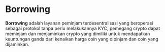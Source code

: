 # Borrowing

**Borrowing** adalah layanan peminjam terdesentralisasi yang beroperasi sebagai protokol tanpa perlu melakukannya KYC, pemegang crypto dapat meminjam dan menjaminkan crypto yang dimiliki untuk mendapatkan keuntungan ganda dari kenaikan harga coin yang dipinjam dan coin yang dijaminkan.

